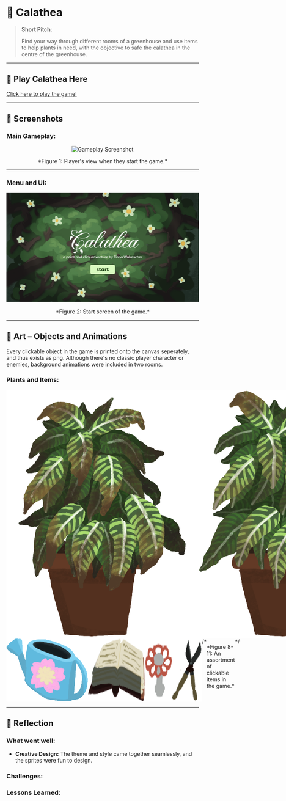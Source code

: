# 🌾 **Calathea** 

> **Short Pitch**:
> 
> Find your way through different rooms of a greenhouse and use items to help plants in need, with the objective to safe the calathea in the centre of the greenhouse.

---

## 🌱 **Play Calathea Here**
[Click here to play the game!](link)

---

## 📸 **Screenshots**

### Main Gameplay:
<div style="text-align: center;">
  <img src="firstRoom.png" alt="Gameplay Screenshot" width="600">
  <p>*Figure 1: Player's view when they start the game.*</p>
</div>

---

### Menu and UI:
<div style="text-align: center;">
  <img src="startScreen.png" alt="Menu UI Screenshot" width="600">
  <p>*Figure 2: Start screen of the game.*</p>
</div>

---

## 🎨 **Art – Objects and Animations**
Every clickable object in the game is printed onto the canvas seperately, and thus exists as png.
Although there's no classic player character or enemies, background animations were included in two rooms.

### Plants and Items:
<div style="display: flex;">
  <img src="calatheaDry.png" alt="Dry state of calathea" width="500">
  <img src="calatheaWatered.png" alt="Watered state of calathea" width="500">
  <img src="calatheaFertilized.png" alt="Fertilized state of calathea" width="500">
  <img src="calatheaTrimmed.png" alt="Trimmed state of calathea" width="500">
  <img src="calatheaLoved.png" alt="End state of calathea" width="500">
/*  <p>*Figures 3-7: Different appearances of the calathea throughout the gameplay.*</p> */
</div>

<div style="display: flex;">
  <img src="wateringCan.png" alt="watering can png" width="300">
  <img src="book.png" alt="book png" width="150">
  <img src="valve.png" alt="valve png" width="90">
  <img src="shears.png" alt="shears png" width="130">
/*  <p>*Figure 8-11: An assortment of clickable items in the game.*</p> */
</div>


---

## 🥀 **Reflection**

### What went well:
- **Creative Design:** The theme and style came together seamlessly, and the sprites were fun to design.

### Challenges:


### Lessons Learned:
